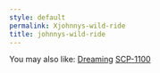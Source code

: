 ```yaml
---
style: default
permalink: Xjohnnys-wild-ride
title: johnnys-wild-ride
---
```

You may also like:
[Dreaming](http://scp-wiki.net/dreaming)
[SCP-1100](http://scp-wiki.net/scp-1100)